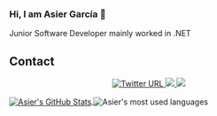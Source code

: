 ### Hi, I am Asier García 👋
Junior Software Developer mainly worked in .NET

## Contact

<p align="center">
  <a href="https://twitter.com/asiergbag">
    <img alt="Twitter URL" src="https://img.shields.io/twitter/url?style=for-the-badge&label=%40asiergbag&logo=twitter&logoColor=white&labelColor=blue&color=blue&url=https%3A%2F%2Ftwitter.com%2Fasiergbag">
  </a>
  <a href="https://www.linkedin.com/in/asiergbag/">
    <img src="https://img.shields.io/badge/asiergbag-blue?style=for-the-badge&logo=Linkedin&logoColor=blue&labelColor=white&color=white">
  </a>
  <a href="mailto:garciss@protonmail.com">
    <img src="https://img.shields.io/badge/garciss@protonmail.com-0078D4?style=for-the-badge&logo=Protonmail&logoColor=white&labelColor=505061&color=505061">
  </a>
</p>

<a target="_blank" href="https://github.com/g4rc1ss">
  <img alt="Asier's GitHub Stats" align="center" src="https://github-readme-stats.vercel.app/api?username=g4rc1ss&show_icons=true&theme=vision-friendly-dark&count_private=true" />
</a>
<img align="center" margin-top="20px"
    alt="Asier's most used languages"
    src="https://github-readme-stats.vercel.app/api/top-langs/?username=g4rc1ss&show_icons=true&theme=vision-friendly-dark" />
